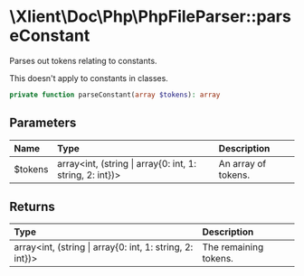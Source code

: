 # \\Xlient\\Doc\\Php\\PhpFileParser::parseConstant

Parses out tokens relating to constants.

This doesn't apply to constants in classes.

```php
private function parseConstant(array $tokens): array
```

## Parameters

| Name | Type | Description |
| :--- | :--- | :--- |
| $tokens | array\<int, \(string \| array\{0: int, 1: string, 2: int\}\)\> | An array of tokens. |

## Returns

| Type | Description |
| :--- | :--- |
| array\<int, \(string \| array\{0: int, 1: string, 2: int\}\)\> | The remaining tokens. |